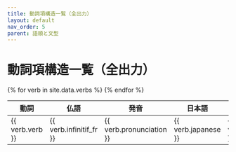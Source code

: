 ```yaml
---
title: 動詞項構造一覧（全出力）
layout: default
nav_order: 5
parent: 語順と文型
---
```


# 動詞項構造一覧（全出力）

<table>
  <thead>
    <tr>
      <th>動詞</th>
      <th>仏語</th>
      <th>発音</th>
      <th>日本語</th>
      <th>x1_前置詞</th>
      <th>x1_役割</th>
      <th>x2_前置詞</th>
      <th>x2_役割</th>
      <th>x3_前置詞</th>
      <th>x3_役割</th>
      <th>x4_前置詞</th>
      <th>x4_役割</th>
      <th>x5_前置詞</th>
      <th>x5_役割</th>
    </tr>
  </thead>
  <tbody>
    {% for verb in site.data.verbs %}
    <tr>
      <td>{{ verb.verb }}</td>
      <td>{{ verb.infinitif_fr }}</td>
      <td>{{ verb.pronunciation }}</td>
      <td>{{ verb.japanese }}</td>
      <td>{{ verb.x1_preposition }}</td>
      <td>{{ verb.x1_role }}</td>
      <td>{{ verb.x2_preposition }}</td>
      <td>{{ verb.x2_role }}</td>
      <td>{{ verb.x3_preposition }}</td>
      <td>{{ verb.x3_role }}</td>
      <td>{{ verb.x4_preposition }}</td>
      <td>{{ verb.x4_role }}</td>
      <td>{{ verb.x5_preposition }}</td>
      <td>{{ verb.x5_role }}</td>
    </tr>
    {% endfor %}
  </tbody>
</table>

